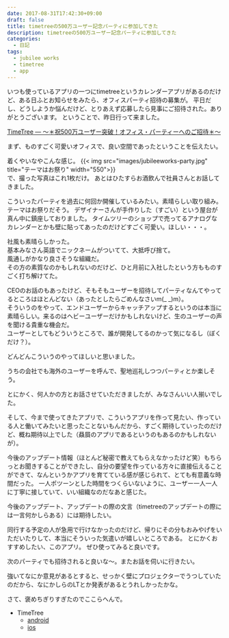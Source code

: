 ```yaml
---
date: 2017-08-31T17:42:30+09:00
draft: false
title: timetreeの500万ユーザー記念パーティに参加してきた
description: timetreeの500万ユーザー記念パーティに参加してきた
categories:
  - 日記
tags:
  - jubilee works
  - timetree
  - app
---
```


いつも使っているアプリの一つにtimetreeというカレンダーアプリがあるのだけど、ある日ふとお知らせをみたら、オフィスパーティ招待の募集が。
平日だし、どうしようか悩んだけど、とりあえず応募したら見事にご招待された。ありがとうございます。
ということで、昨日行って来ました。

[TimeTree — 〜＊祝500万ユーザー突破！オフィス・パーティーへのご招待＊〜](http://blog.timetreeapp.com/post/163630274952/%E7%A5%9D500%E4%B8%87%E3%83%A6%E3%83%BC%E3%82%B6%E3%83%BC%E7%AA%81%E7%A0%B4%E3%82%AA%E3%83%95%E3%82%A3%E3%82%B9%E3%83%91%E3%83%BC%E3%83%86%E3%82%A3%E3%83%BC%E3%81%B8%E3%81%AE%E3%81%94%E6%8B%9B%E5%BE%85)


まず、ものすごく可愛いオフィスで、良い空間であったということを伝えたい。

着くやいなやこんな感じ。
{{< img src="images/jubileeworks-party.jpg" title="テーマはお祭り" width="550">}}  
で、撮った写真はこれ1枚だけ。
あとはひたすらお酒飲んで社員さんとお話してきました。

こういったパーティを過去に何回か開催しているみたい。素晴らしい取り組み。
テーマはお祭りだそう。
デザイナーさんが手作りした（すごい）という屋台が真ん中に鎮座しておりました。
タイムツリーのショップで売ってるアナログなカレンダーとかも壁に貼ってあったのだけどすごく可愛い。ほしい・・・。

社風も素晴らしかった。  
基本みなさん英語でニックネームがついてて、大抵呼び捨て。  
風通しがかなり良さそうな組織だ。  
その方の素質なのかもしれないのだけど、ひと月前に入社したという方もものすごく打ち解けてた。

CEOのお話のもあったけど、そもそもユーザーを招待してパーティなんてやってるところはほとんどない（あったとしたらごめんなさいm(_ _)m）。  
そういうのをやって、エンドユーザーからキャッチアップするというのは本当に素晴らしい。来るのはヘビーユーザーだけかもしれないけど、生のユーザーの声を聞ける貴重な機会だ。  
ユーザーとしてもどういうところで、誰が開発してるのかって気になるし（ぼくだけ？）。

どんどんこういうのやってほしいと思いました。

うちの会社でも海外のユーザーを呼んで、聖地巡礼しつつパーティとか楽しそう。

とにかく、何人かの方とお話させていただきましたが、みなさんいい人揃いでした。

そして、今まで使ってきたアプリで、こういうアプリを作って見たい、作っている人と働いてみたいと思ったことないもんだから、すごく期待していったのだけど、概ね期待以上でした（贔屓のアプリであるというのもあるのかもしれないが）。

今後のアップデート情報（ほとんど秘密で教えてもらえなかったけど笑）もちらっとお聞きすることができたし、自分の要望を作っている方々に直接伝えることができて、なんというかアプリを育てている感が感じられて、とても有意義な時間だった。
一人ポツーンとした時間をつくらいないように、ユーザー一人一人に丁寧に接していて、いい組織なのだなあと感じた。

今後のアップデート、アップデートの際の文言（timetreeのアップデートの際には一言何かしらある）には期待したい。

同行する予定の人が急用で行けなかったのだけど、帰りにその分もおみやげをいただいたりして、本当にそういった気遣いが嬉しいところである。
とにかくおすすめしたい、このアプリ。
ぜひ使ってみると良いです。

次のパーティでも招待されると良いな〜。またお話を伺いに行きたい。

強いてなにか意見があるとすると、せっかく壁にプロジェクターでうつしていたのだから、なにかしらのLTとか発表があるとうれしかったかな。

さて、褒めちぎりすぎたのでここらへんで。


* TimeTree
    * [android](https://play.google.com/store/apps/details?id=works.jubilee.timetree)
    * [ios](https://itunes.apple.com/jp/app/timetree-タイムツリー-家族やカップルのためのスケジュール共有カレンダー/id952578473)
